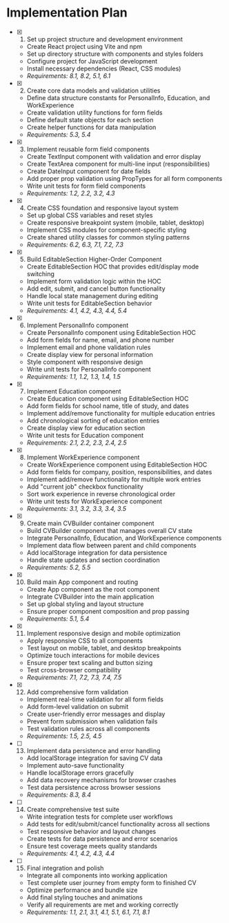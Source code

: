 # Implementation Plan

-   [x] 1. Set up project structure and development environment

    -   Create React project using Vite and npm
    -   Set up directory structure with components and styles folders
    -   Configure project for JavaScript development
    -   Install necessary dependencies (React, CSS modules)
    -   _Requirements: 8.1, 8.2, 5.1, 6.1_

-   [x] 2. Create core data models and validation utilities

    -   Define data structure constants for PersonalInfo, Education, and WorkExperience
    -   Create validation utility functions for form fields
    -   Define default state objects for each section
    -   Create helper functions for data manipulation
    -   _Requirements: 5.3, 5.4_

-   [x] 3. Implement reusable form field components

    -   Create TextInput component with validation and error display
    -   Create TextArea component for multi-line input (responsibilities)
    -   Create DateInput component for date fields
    -   Add proper prop validation using PropTypes for all form components
    -   Write unit tests for form field components
    -   _Requirements: 1.2, 2.2, 3.2, 4.3_

-   [x] 4. Create CSS foundation and responsive layout system

    -   Set up global CSS variables and reset styles
    -   Create responsive breakpoint system (mobile, tablet, desktop)
    -   Implement CSS modules for component-specific styling
    -   Create shared utility classes for common styling patterns
    -   _Requirements: 6.2, 6.3, 7.1, 7.2, 7.3_

-   [x] 5. Build EditableSection Higher-Order Component

    -   Create EditableSection HOC that provides edit/display mode switching
    -   Implement form validation logic within the HOC
    -   Add edit, submit, and cancel button functionality
    -   Handle local state management during editing
    -   Write unit tests for EditableSection behavior
    -   _Requirements: 4.1, 4.2, 4.3, 4.4, 5.4_

-   [x] 6. Implement PersonalInfo component

    -   Create PersonalInfo component using EditableSection HOC
    -   Add form fields for name, email, and phone number
    -   Implement email and phone validation rules
    -   Create display view for personal information
    -   Style component with responsive design
    -   Write unit tests for PersonalInfo component
    -   _Requirements: 1.1, 1.2, 1.3, 1.4, 1.5_

-   [x] 7. Implement Education component

    -   Create Education component using EditableSection HOC
    -   Add form fields for school name, title of study, and dates
    -   Implement add/remove functionality for multiple education entries
    -   Add chronological sorting of education entries
    -   Create display view for education section
    -   Write unit tests for Education component
    -   _Requirements: 2.1, 2.2, 2.3, 2.4, 2.5_

-   [x] 8. Implement WorkExperience component

    -   Create WorkExperience component using EditableSection HOC
    -   Add form fields for company, position, responsibilities, and dates
    -   Implement add/remove functionality for multiple work entries
    -   Add "current job" checkbox functionality
    -   Sort work experience in reverse chronological order
    -   Write unit tests for WorkExperience component
    -   _Requirements: 3.1, 3.2, 3.3, 3.4, 3.5_

-   [x] 9. Create main CVBuilder container component

    -   Build CVBuilder component that manages overall CV state
    -   Integrate PersonalInfo, Education, and WorkExperience components
    -   Implement data flow between parent and child components
    -   Add localStorage integration for data persistence
    -   Handle state updates and section coordination
    -   _Requirements: 5.2, 5.5_

-   [x] 10. Build main App component and routing

    -   Create App component as the root component
    -   Integrate CVBuilder into the main application
    -   Set up global styling and layout structure
    -   Ensure proper component composition and prop passing
    -   _Requirements: 5.1, 5.4_

-   [x] 11. Implement responsive design and mobile optimization

    -   Apply responsive CSS to all components
    -   Test layout on mobile, tablet, and desktop breakpoints
    -   Optimize touch interactions for mobile devices
    -   Ensure proper text scaling and button sizing
    -   Test cross-browser compatibility
    -   _Requirements: 7.1, 7.2, 7.3, 7.4, 7.5_

-   [x] 12. Add comprehensive form validation

    -   Implement real-time validation for all form fields
    -   Add form-level validation on submit
    -   Create user-friendly error messages and display
    -   Prevent form submission when validation fails
    -   Test validation rules across all components
    -   _Requirements: 1.5, 2.5, 4.5_

-   [ ] 13. Implement data persistence and error handling

    -   Add localStorage integration for saving CV data
    -   Implement auto-save functionality
    -   Handle localStorage errors gracefully
    -   Add data recovery mechanisms for browser crashes
    -   Test data persistence across browser sessions
    -   _Requirements: 8.3, 8.4_

-   [ ] 14. Create comprehensive test suite

    -   Write integration tests for complete user workflows
    -   Add tests for edit/submit/cancel functionality across all sections
    -   Test responsive behavior and layout changes
    -   Create tests for data persistence and error scenarios
    -   Ensure test coverage meets quality standards
    -   _Requirements: 4.1, 4.2, 4.3, 4.4_

-   [ ] 15. Final integration and polish
    -   Integrate all components into working application
    -   Test complete user journey from empty form to finished CV
    -   Optimize performance and bundle size
    -   Add final styling touches and animations
    -   Verify all requirements are met and working correctly
    -   _Requirements: 1.1, 2.1, 3.1, 4.1, 5.1, 6.1, 7.1, 8.1_

